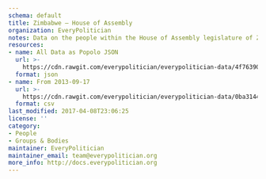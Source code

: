 ```yaml
---
schema: default
title: Zimbabwe — House of Assembly
organization: EveryPolitician
notes: Data on the people within the House of Assembly legislature of Zimbabwe.
resources:
- name: All Data as Popolo JSON
  url: >-
    https://cdn.rawgit.com/everypolitician/everypolitician-data/4f76390219f0099ead06bc6a0ecaeb7934fb43f4/data/Zimbabwe/Assembly/ep-popolo-v1.0.json
  format: json
- name: From 2013-09-17
  url: >-
    https://cdn.rawgit.com/everypolitician/everypolitician-data/0ba314442be693e3096c69e1c2a34e64fea63dac/data/Zimbabwe/Assembly/term-8.csv
  format: csv
last_modified: 2017-04-08T23:06:25
license: ''
category:
- People
- Groups & Bodies
maintainer: EveryPolitician
maintainer_email: team@everypolitician.org
more_info: http://docs.everypolitician.org
---
```

